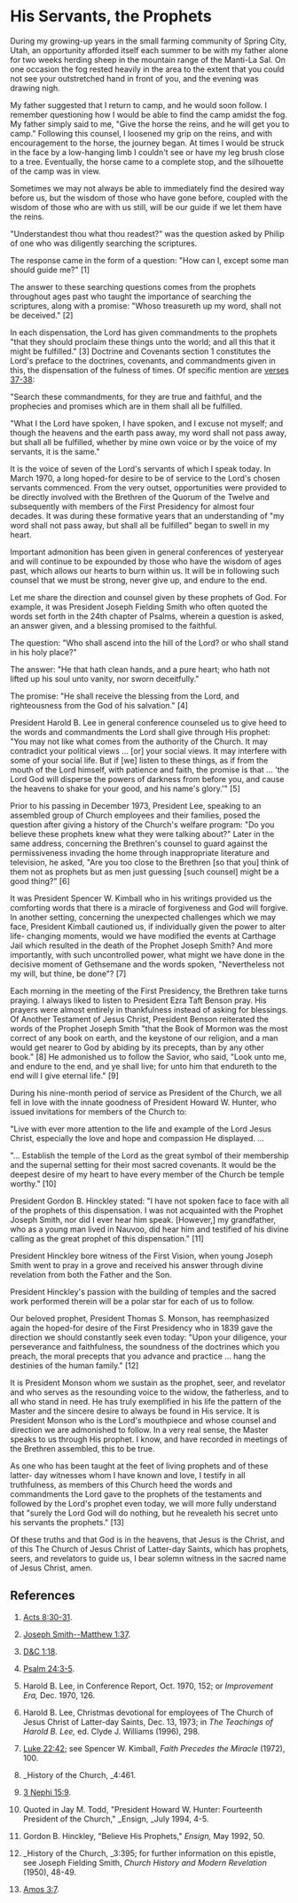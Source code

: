 # His Servants, the Prophets

During my growing-up years in the small farming community of Spring City,
Utah, an opportunity afforded itself each summer to be with my father alone
for two weeks herding sheep in the mountain range of the Manti-La Sal. On one
occasion the fog rested heavily in the area to the extent that you could not
see your outstretched hand in front of you, and the evening was drawing nigh.

My father suggested that I return to camp, and he would soon follow. I
remember questioning how I would be able to find the camp amidst the fog. My
father simply said to me, "Give the horse the reins, and he will get you to
camp." Following this counsel, I loosened my grip on the reins, and with
encouragement to the horse, the journey began. At times I would be struck in
the face by a low-hanging limb I couldn't see or have my leg brush close to a
tree. Eventually, the horse came to a complete stop, and the silhouette of the
camp was in view.

Sometimes we may not always be able to immediately find the desired way before
us, but the wisdom of those who have gone before, coupled with the wisdom of
those who are with us still, will be our guide if we let them have the reins.

"Understandest thou what thou readest?" was the question asked by Philip of
one who was diligently searching the scriptures.

The response came in the form of a question: "How can I, except some man
should guide me?" [1]

The answer to these searching questions comes from the prophets throughout
ages past who taught the importance of searching the scriptures, along with a
promise: "Whoso treasureth up my word, shall not be deceived." [2]

In each dispensation, the Lord has given commandments to the prophets "that
they should proclaim these things unto the world; and all this that it might
be fulfilled." [3]  Doctrine and Covenants section 1 constitutes the Lord's
preface to the doctrines, covenants, and commandments given in this, the
dispensation of the fulness of times. Of specific mention are [verses
37-38](https://www.lds.org/scriptures/dc-testament/dc/1.37-38?lang=eng#36):

"Search these commandments, for they are true and faithful, and the prophecies
and promises which are in them shall all be fulfilled.

"What I the Lord have spoken, I have spoken, and I excuse not myself; and
though the heavens and the earth pass away, my word shall not pass away, but
shall all be fulfilled, whether by mine own voice or by the voice of my
servants, it is the same."

It is the voice of seven of the Lord's servants of which I speak today. In
March 1970, a long hoped-for desire to be of service to the Lord's chosen
servants commenced. From the very outset, opportunities were provided to be
directly involved with the Brethren of the Quorum of the Twelve and
subsequently with members of the First Presidency for almost four decades. It
was during these formative years that an understanding of "my word shall not
pass away, but shall all be fulfilled" began to swell in my heart.

Important admonition has been given in general conferences of yesteryear and
will continue to be expounded by those who have the wisdom of ages past, which
allows our hearts to burn within us. It will be in following such counsel that
we must be strong, never give up, and endure to the end.

Let me share the direction and counsel given by these prophets of God. For
example, it was President Joseph Fielding Smith who often quoted the words set
forth in the 24th chapter of Psalms, wherein a question is asked, an answer
given, and a blessing promised to the faithful.

The question: "Who shall ascend into the hill of the Lord? or who shall stand
in his holy place?"

The answer: "He that hath clean hands, and a pure heart; who hath not lifted
up his soul unto vanity, nor sworn deceitfully."

The promise: "He shall receive the blessing from the Lord, and righteousness
from the God of his salvation." [4]

President Harold B. Lee in general conference counseled us to give heed to the
words and commandments the Lord shall give through His prophet: "You may not
like what comes from the authority of the Church. It may contradict your
political views ... [or] your social views. It may interfere with some of your
social life. But if [we] listen to these things, as if from the mouth of the
Lord himself, with patience and faith, the promise is that ... 'the Lord God
will disperse the powers of darkness from before you, and cause the heavens to
shake for your good, and his name's glory.'" [5]

Prior to his passing in December 1973, President Lee, speaking to an assembled
group of Church employees and their families, posed the question after giving
a history of the Church's welfare program: "Do you believe these prophets knew
what they were talking about?" Later in the same address, concerning the
Brethren's counsel to guard against the permissiveness invading the home
through inappropriate literature and television, he asked, "Are you too close
to the Brethren [so that you] think of them not as prophets but as men just
guessing [such counsel] might be a good thing?" [6]

It was President Spencer W. Kimball who in his writings provided us the
comforting words that there is a miracle of forgiveness and God will forgive.
In another setting, concerning the unexpected challenges which we may face,
President Kimball cautioned us, if individually given the power to alter life-
changing moments, would we have modified the events at Carthage Jail which
resulted in the death of the Prophet Joseph Smith? And more importantly, with
such uncontrolled power, what might we have done in the decisive moment of
Gethsemane and the words spoken, "Nevertheless not my will, but thine, be
done"? [7]

Each morning in the meeting of the First Presidency, the Brethren take turns
praying. I always liked to listen to President Ezra Taft Benson pray. His
prayers were almost entirely in thankfulness instead of asking for blessings.
Of Another Testament of Jesus Christ, President Benson reiterated the words of
the Prophet Joseph Smith "that the Book of Mormon was the most correct of any
book on earth, and the keystone of our religion, and a man would get nearer to
God by abiding by its precepts, than by any other book." [8]  He admonished us
to follow the Savior, who said, "Look unto me, and endure to the end, and ye
shall live; for unto him that endureth to the end will I give eternal life."
[9]

During his nine-month period of service as President of the Church, we all
fell in love with the innate goodness of President Howard W. Hunter, who
issued invitations for members of the Church to:

"Live with ever more attention to the life and example of the Lord Jesus
Christ, especially the love and hope and compassion He displayed. ...

"... Establish the temple of the Lord as the great symbol of their membership
and the supernal setting for their most sacred covenants. It would be the
deepest desire of my heart to have every member of the Church be temple
worthy." [10]

President Gordon B. Hinckley stated: "I have not spoken face to face with all
of the prophets of this dispensation. I was not acquainted with the Prophet
Joseph Smith, nor did I ever hear him speak. [However,] my grandfather, who as
a young man lived in Nauvoo, did hear him and testified of his divine calling
as the great prophet of this dispensation." [11]

President Hinckley bore witness of the First Vision, when young Joseph Smith
went to pray in a grove and received his answer through divine revelation from
both the Father and the Son.

President Hinckley's passion with the building of temples and the sacred work
performed therein will be a polar star for each of us to follow.

Our beloved prophet, President Thomas S. Monson, has reemphasized again the
hoped-for desire of the First Presidency who in 1839 gave the direction we
should constantly seek even today: "Upon your diligence, your perseverance and
faithfulness, the soundness of the doctrines which you preach, the moral
precepts that you advance and practice ... hang the destinies of the human
family." [12]

It is President Monson whom we sustain as the prophet, seer, and revelator and
who serves as the resounding voice to the widow, the fatherless, and to all
who stand in need. He has truly exemplified in his life the pattern of the
Master and the sincere desire to always be found in His service. It is
President Monson who is the Lord's mouthpiece and whose counsel and direction
we are admonished to follow. In a very real sense, the Master speaks to us
through His prophet. I know, and have recorded in meetings of the Brethren
assembled, this to be true.

As one who has been taught at the feet of living prophets and of these latter-
day witnesses whom I have known and love, I testify in all truthfulness, as
members of this Church heed the words and commandments the Lord gave to the
prophets of the testaments and followed by the Lord's prophet even today, we
will more fully understand that "surely the Lord God will do nothing, but he
revealeth his secret unto his servants the prophets." [13]

Of these truths and that God is in the heavens, that Jesus is the Christ, and
of this The Church of Jesus Christ of Latter-day Saints, which has prophets,
seers, and revelators to guide us, I bear solemn witness in the sacred name of
Jesus Christ, amen.

## References

  1.   [Acts 8:30-31](https://www.lds.org/scriptures/nt/acts/8.30-31?lang=eng#29).

  2.   [Joseph Smith--Matthew 1:37](https://www.lds.org/scriptures/pgp/js-m/1.37?lang=eng#36).

  3.   [D&amp;C 1:18](https://www.lds.org/scriptures/dc-testament/dc/1.18?lang=eng#17).

  4.   [Psalm 24:3-5](https://www.lds.org/scriptures/ot/ps/24.3-5?lang=eng#2).

  5.  Harold B. Lee, in Conference Report, Oct. 1970, 152; or _Improvement Era,_ Dec. 1970, 126.

  6.  Harold B. Lee, Christmas devotional for employees of The Church of Jesus Christ of Latter-day Saints, Dec. 13, 1973; in _The Teachings of Harold B. Lee,_ ed. Clyde J. Williams (1996), 298.

  7.   [Luke 22:42](https://www.lds.org/scriptures/nt/luke/22.42?lang=eng#41); see Spencer W. Kimball, _Faith Precedes the Miracle_ (1972), 100.

  8.   _History of the Church, _4:461.

  9.   [3 Nephi 15:9](https://www.lds.org/scriptures/bofm/3-ne/15.9?lang=eng#8).

  10.  Quoted in Jay M. Todd, "President Howard W. Hunter: Fourteenth President of the Church," _Ensign, _July 1994, 4-5.

  11.  Gordon B. Hinckley, "Believe His Prophets," _Ensign,_ May 1992, 50.

  12.   _History of the Church, _3:395; for further information on this epistle, see Joseph Fielding Smith, _Church History and Modern Revelation_ (1950), 48-49.

  13.   [Amos 3:7](https://www.lds.org/scriptures/ot/amos/3.7?lang=eng#6).

